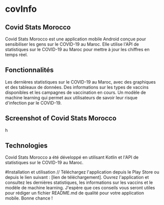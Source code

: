 # covInfo
## Covid Stats Morocco
Covid Stats Morocco est une application mobile Android conçue pour sensibiliser les gens sur le COVID-19 au Maroc. Elle utilise l'API de statistiques sur le COVID-19 au Maroc pour mettre à jour les chiffres en temps réel.

## Fonctionnalités
Les dernières statistiques sur le COVID-19 au Maroc, avec des graphiques et des tableaux de données.
Des informations sur les types de vaccins disponibles et les campagnes de vaccination en cours.
Un modèle de machine learning qui permet aux utilisateurs de savoir leur risque d'infection par le COVID-19.
## Screenshot of Covid Stats Morocco
h

## Technologies
Covid Stats Morocco a été développé en utilisant Kotlin et l'API de statistiques sur le COVID-19 au Maroc.

#Installation et utilisation
// Téléchargez l'application depuis le Play Store ou depuis le lien suivant : [lien de téléchargement].
Ouvrez l'application et consultez les dernières statistiques, les informations sur les vaccins et le modèle de machine learning.
J'espère que ces conseils vous seront utiles pour rédiger un fichier README.md de qualité pour votre application mobile. Bonne chance !
